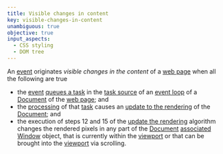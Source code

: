 ```yaml
---
title: Visible changes in content
key: visible-changes-in-content
unambiguous: true
objective: true
input_aspects:
  - CSS styling
  - DOM tree
---
```


An [event][] originates _visible changes in the content_ of a [web page][] when all the following are true

- the [event][] [queues a task][queuing] in the [task source][] of an [event loop][] of a [Document][] of the [web page][]; and
- the [processing][] of that [task][] causes an [update to the rendering][update the rendering] of the [Document][]; and
- the execution of steps 12 and 15 of the [update the rendering][] algorithm changes the rendered pixels in any part of the [Document][] [associated Window][] object, that is currently within the [viewport][] or that can be brought into the [viewport][] via scrolling.

[associated Window]: https://html.spec.whatwg.org/multipage/window-object.html#concept-document-window 'Definition of Window associated to a Document'
[Document]: https://html.spec.whatwg.org/multipage/window-object.html#concept-document-window 'Definition of Document'
[event]: https://dom.spec.whatwg.org/#concept-event 'Definition of event'
[event loop]: https://html.spec.whatwg.org/multipage/webappapis.html#event-loop 'Definition of event loop'
[processing]: https://html.spec.whatwg.org/multipage/webappapis.html#event-loop-processing-model 'Definition of the event loops processing model'
[queuing]: https://html.spec.whatwg.org/multipage/webappapis.html#queuing-tasks 'Definition of queuing tasks'
[task]: https://html.spec.whatwg.org/multipage/webappapis.html#concept-task 'Definition of event loop task'
[task source]: https://html.spec.whatwg.org/multipage/webappapis.html#task-source 'Definition of task source'
[update the rendering]: https://html.spec.whatwg.org/multipage/webappapis.html#update-the-rendering 'Definition of the update the rendering algorithm in the event loop processing model'
[viewport]: https://drafts.csswg.org/css2/visuren.html#viewport 'Definition of viewport'
[web page]: #web-page-html 'Definition of web page'